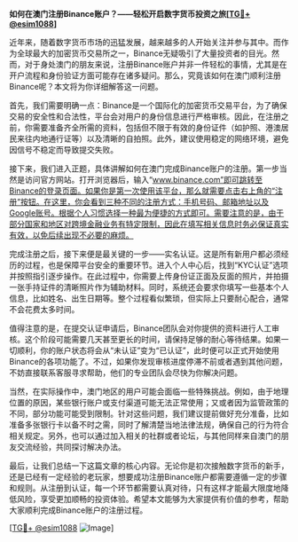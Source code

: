 **如何在澳门注册Binance账户？——轻松开启数字货币投资之旅[[TG💪+ @esim1088](https://t.me/s/esim1088)]**

近年来，随着数字货币市场的迅猛发展，越来越多的人开始关注并参与其中。而作为全球最大的加密货币交易所之一，Binance无疑吸引了大量投资者的目光。然而，对于身处澳门的朋友来说，注册Binance账户并非一件轻松的事情，尤其是在开户流程和身份验证方面可能存在诸多疑问。那么，究竟该如何在澳门顺利注册Binance呢？本文将为你详细解答这一问题。

首先，我们需要明确一点：Binance是一个国际化的加密货币交易平台，为了确保交易的安全性和合法性，平台会对用户的身份信息进行严格审核。因此，在注册之前，你需要准备齐全所需的资料，包括但不限于有效的身份证件（如护照、港澳居民来往内地通行证等）以及清晰的自拍照。此外，建议使用稳定的网络环境，避免因信号不稳定而导致提交失败。

接下来，我们进入正题，具体讲解如何在澳门完成Binance账户的注册。第一步当然是访问官方网站。打开浏览器后，输入“www.binance.com”即可跳转至Binance的登录页面。如果你是第一次使用该平台，那么就需要点击右上角的“注册”按钮。在这里，你会看到三种不同的注册方式：手机号码、邮箱地址以及Google账号。根据个人习惯选择一种最为便捷的方式即可。需要注意的是，由于部分国家和地区对跨境金融业务有特定限制，因此在填写相关信息时务必保证真实有效，以免后续出现不必要的麻烦。

完成注册之后，接下来便是最关键的一步——实名认证。这是所有新用户都必须经历的过程，也是保障平台安全的重要环节。进入个人中心后，找到“KYC认证”选项并按照指引逐步操作。在此过程中，你需要上传身份证正面及反面的照片，并拍摄一张手持证件的清晰照片作为辅助材料。同时，系统还会要求你填写一些基本个人信息，比如姓名、出生日期等。整个过程看似繁琐，但实际上只要耐心配合，通常不会花费太多时间。

值得注意的是，在提交认证申请后，Binance团队会对你提供的资料进行人工审核。这个阶段可能需要几天甚至更长的时间，请保持足够的耐心等待结果。如果一切顺利，你的账户状态将会从“未认证”变为“已认证”，此时便可以正式开始使用Binance的各项功能了。不过，如果你发现审核进度停滞不前或者遇到其他问题，不妨直接联系客服寻求帮助，他们的专业团队会尽快为你解决问题。

当然，在实际操作中，澳门地区的用户可能会面临一些特殊挑战。例如，由于地理位置的原因，某些银行账户或支付渠道可能无法正常使用；又或者因为监管政策的不同，部分功能可能受到限制。针对这些问题，我们建议提前做好充分准备，比如准备多张银行卡以备不时之需，同时了解清楚当地法律法规，确保自己的行为符合相关规定。另外，也可以通过加入相关的社群或者论坛，与其他同样来自澳门的朋友交流经验，共同探讨解决办法。

最后，让我们总结一下这篇文章的核心内容。无论你是初次接触数字货币的新手，还是已经有一定经验的老玩家，想要成功注册Binance账户都需要遵循一定的步骤和规则。从注册到认证，每一个环节都需要认真对待，只有这样才能最大限度地降低风险，享受更加顺畅的投资体验。希望本文能够为大家提供有价值的参考，帮助大家顺利完成Binance账户的注册过程。

[[TG💪+ @esim1088](https://t.me/s/esim1088) ![Image](https://i.postimg.cc/4NQfJmqS/Snipaste-2025-05-13-00-14-12.png)]